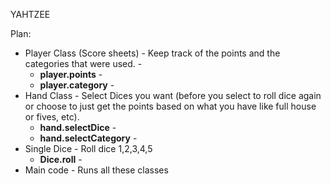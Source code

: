 YAHTZEE

Plan:
* Player Class (Score sheets) - Keep track of the points and the categories that were used. - 
  * **player.points** - 
  * **player.category** - 
* Hand Class - Select Dices you want (before you select to roll dice again or choose to just get the points based on what you have like full house or fives, etc). 
  * **hand.selectDice** -
  * **hand.selectCategory** -
* Single Dice - Roll dice 1,2,3,4,5 
  * **Dice.roll** - 
* Main code - Runs all these classes 


